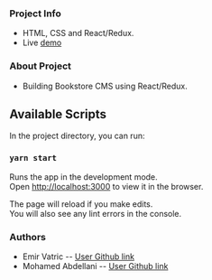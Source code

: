 ### Project Info

- HTML, CSS and React/Redux.
- Live [demo](https://bookstore-cms.herokuapp.com/) 

### About Project

- Building Bookstore CMS using React/Redux.

## Available Scripts

In the project directory, you can run:

### `yarn start`

Runs the app in the development mode.<br />
Open [http://localhost:3000](http://localhost:3000) to view it in the browser.

The page will reload if you make edits.<br />
You will also see any lint errors in the console.

### Authors

- Emir Vatric -- [User Github link](https://github.com/EmirVatric)
- Mohamed Abdellani -- [User Github link](https://github.com/abdellani)